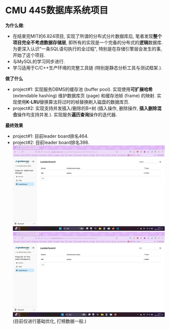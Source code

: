 # CMU 445数据库系统项目
**为什么做**:

- 在结束完MIT的6.824项目, 实现了所谓的分布式分片数据库后, 笔者发现**整个项目完全不考虑数据存储层**, 即所有的实现是一个完备的分布式的**逻辑**数据库. 为更深入认识"一条SQL语句执行的全过程", 特别是在存储引擎层会发生的事, 开始了这个项目.
- 与MySQL的学习同步进行.
- 学习适用于C/C++生产环境的完整工具链 (特别是静态分析工具与测试框架.).


**做了什么**
- project#1: 实现服务DBMS的缓存池 (buffer pool). 实现使用**可扩展哈希** (extendable hashing) 维护数据库页 (page) 和缓存池帧 (frame) 的映射. 实现使用**K-LRU**替换算法将过时的帧替换刷入磁盘的数据库页.
- project#2: 实现支持并发插入/删除的B+树 (插入操作, 删除操作, **插入删除混合**操作均支持并发.). 实现服务**遍历查询**操作的迭代器.

**最终效果**
- project#1: 目前leader board排名464.
- project#2: 目前leader board排名398.
![project 1截图](./images/project1.jpg)
![project 2截图](./images/project2.jpg)
(目前仅进行基础优化, 打榜数据一般.)